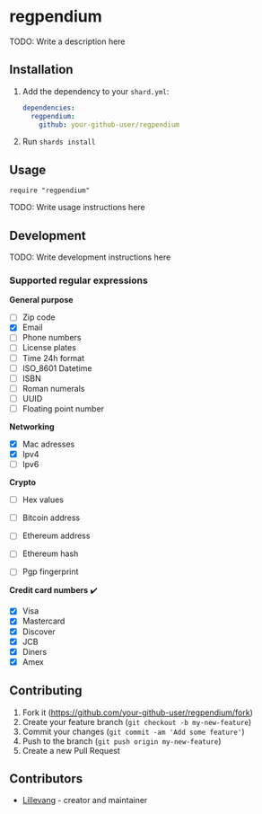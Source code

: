 # regpendium

TODO: Write a description here

## Installation

1. Add the dependency to your `shard.yml`:

   ```yaml
   dependencies:
     regpendium:
       github: your-github-user/regpendium
   ```

2. Run `shards install`

## Usage

```crystal
require "regpendium"
```

TODO: Write usage instructions here

## Development

TODO: Write development instructions here

### Supported regular expressions

**General purpose**

- [ ] Zip code
- [x] Email
- [ ] Phone numbers
- [ ] License plates
- [ ] Time 24h format
- [ ] ISO_8601 Datetime
- [ ] ISBN
- [ ] Roman numerals
- [ ] UUID
- [ ] Floating point number

**Networking**
- [x] Mac adresses
- [x] Ipv4 
- [ ] Ipv6

**Crypto**
- [ ] Hex values
- [ ] Bitcoin address
- [ ] Ethereum address
- [ ] Ethereum hash
- [ ] Pgp fingerprint


**Credit card numbers** :heavy_check_mark:
- [x] Visa
- [x] Mastercard
- [x] Discover
- [x] JCB
- [x] Diners
- [x] Amex

## Contributing

1. Fork it (<https://github.com/your-github-user/regpendium/fork>)
2. Create your feature branch (`git checkout -b my-new-feature`)
3. Commit your changes (`git commit -am 'Add some feature'`)
4. Push to the branch (`git push origin my-new-feature`)
5. Create a new Pull Request

## Contributors

- [Lillevang](https://github.com/Lillevang) - creator and maintainer
